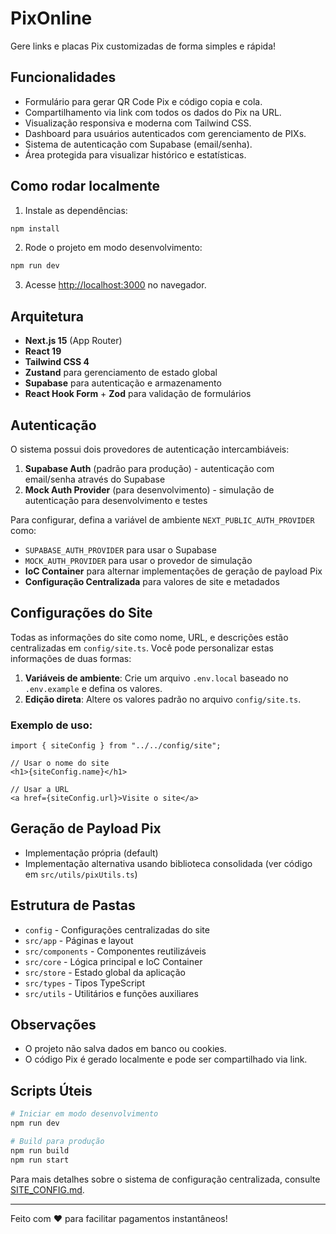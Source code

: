 # PixOnline

Gere links e placas Pix customizadas de forma simples e rápida!

## Funcionalidades
- Formulário para gerar QR Code Pix e código copia e cola.
- Compartilhamento via link com todos os dados do Pix na URL.
- Visualização responsiva e moderna com Tailwind CSS.
- Dashboard para usuários autenticados com gerenciamento de PIXs.
- Sistema de autenticação com Supabase (email/senha).
- Área protegida para visualizar histórico e estatísticas.

## Como rodar localmente

1. Instale as dependências:

```bash
npm install
```

2. Rode o projeto em modo desenvolvimento:

```bash
npm run dev
```

3. Acesse [http://localhost:3000](http://localhost:3000) no navegador.

## Arquitetura
- **Next.js 15** (App Router)
- **React 19**
- **Tailwind CSS 4**
- **Zustand** para gerenciamento de estado global
- **Supabase** para autenticação e armazenamento
- **React Hook Form** + **Zod** para validação de formulários

## Autenticação
O sistema possui dois provedores de autenticação intercambiáveis:

1. **Supabase Auth** (padrão para produção) - autenticação com email/senha através do Supabase
2. **Mock Auth Provider** (para desenvolvimento) - simulação de autenticação para desenvolvimento e testes

Para configurar, defina a variável de ambiente `NEXT_PUBLIC_AUTH_PROVIDER` como:
- `SUPABASE_AUTH_PROVIDER` para usar o Supabase
- `MOCK_AUTH_PROVIDER` para usar o provedor de simulação
- **IoC Container** para alternar implementações de geração de payload Pix
- **Configuração Centralizada** para valores de site e metadados

## Configurações do Site

Todas as informações do site como nome, URL, e descrições estão centralizadas em `config/site.ts`. 
Você pode personalizar estas informações de duas formas:

1. **Variáveis de ambiente**: Crie um arquivo `.env.local` baseado no `.env.example` e defina os valores.
2. **Edição direta**: Altere os valores padrão no arquivo `config/site.ts`.

### Exemplo de uso:

```tsx
import { siteConfig } from "../../config/site";

// Usar o nome do site
<h1>{siteConfig.name}</h1>

// Usar a URL
<a href={siteConfig.url}>Visite o site</a>
```

## Geração de Payload Pix
- Implementação própria (default)
- Implementação alternativa usando biblioteca consolidada (ver código em `src/utils/pixUtils.ts`)

## Estrutura de Pastas
- `config` - Configurações centralizadas do site
- `src/app` - Páginas e layout
- `src/components` - Componentes reutilizáveis
- `src/core` - Lógica principal e IoC Container
- `src/store` - Estado global da aplicação
- `src/types` - Tipos TypeScript
- `src/utils` - Utilitários e funções auxiliares

## Observações
- O projeto não salva dados em banco ou cookies.
- O código Pix é gerado localmente e pode ser compartilhado via link.

## Scripts Úteis

```bash
# Iniciar em modo desenvolvimento
npm run dev

# Build para produção
npm run build
npm run start
```

Para mais detalhes sobre o sistema de configuração centralizada, consulte [SITE_CONFIG.md](./SITE_CONFIG.md).

---

Feito com ❤️ para facilitar pagamentos instantâneos!

